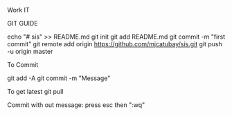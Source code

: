 Work IT


GIT GUIDE

echo "# sis" >> README.md
git init
git add README.md
git commit -m "first commit"
git remote add origin https://github.com/mjcatubay/sis.git
git push -u origin master




To Commit

git add -A
git commit -m "Message"


To get latest
git pull




Commit with out message: press esc then ":wq"